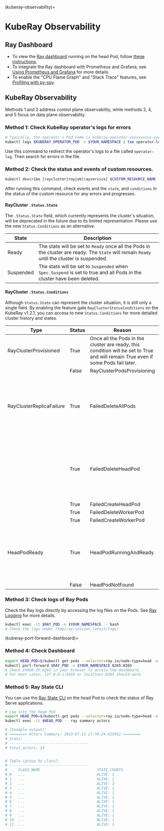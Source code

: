 (kuberay-observability)=

# KubeRay Observability

## Ray Dashboard

* To view the [Ray dashboard](observability-getting-started) running on the head Pod, follow [these instructions](kuberay-port-forward-dashboard).
* To integrate the Ray dashboard with Prometheus and Grafana, see [Using Prometheus and Grafana](kuberay-prometheus-grafana) for more details.
* To enable the "CPU Flame Graph" and "Stack Trace" features, see [Profiling with py-spy](kuberay-pyspy-integration).

## KubeRay Observability

Methods 1 and 2 address control plane observability, while methods 3, 4, and 5 focus on data plane observability.

### Method 1: Check KubeRay operator's logs for errors

```bash
# Typically, the operator's Pod name is kuberay-operator-xxxxxxxxxx-yyyyy.
kubectl logs $KUBERAY_OPERATOR_POD -n $YOUR_NAMESPACE | tee operator-log
```

Use this command to redirect the operator's logs to a file called `operator-log`. Then search for errors in the file.

### Method 2: Check the status and events of custom resources.

```bash
kubectl describe [raycluster|rayjob|rayservice] $CUSTOM_RESOURCE_NAME -n $YOUR_NAMESPACE
```

After running this command, check events and the `state`, and `conditions` in the status of the custom resource for any errors and progresses.


#### RayCluster `.Status.State`

The `.Status.State` field, which currently represents the cluster's situation, will be deprecated in the future due to its limited representation. Please use the new `Status.Conditions` as an alternative.

| State     | Description                                                                                                                            |
|-----------|----------------------------------------------------------------------------------------------------------------------------------------|
| Ready     | The state will be set to `Ready` once all the Pods in the cluster are ready. The `State` will remain `Ready` until the cluster is suspended. |
| Suspended | The state will be set to `Suspended` when `Spec.Suspend` is set to true and all Pods in the cluster have been deleted.                             |



#### RayCluster `.Status.Conditions`

Although `Status.State` can represent the cluster situation, it is still only a single field. By enabling the feature gate `RayClusterStatusConditions` on the KubeRay v1.2.1, you can access to new `Status.Conditions` for more detailed cluster history and states.

| Type                     | Status | Reason                         | Description                                                                                                          |
|--------------------------|--------|--------------------------------|----------------------------------------------------------------------------------------------------------------------|
| RayClusterProvisioned    | True   | Once all the Pods in the cluster are ready, this condition will be set to True and will remain True even if some Pods fail later. |
|                          | False  | RayClusterPodsProvisioning     |                                                                                                                      |
| RayClusterReplicaFailure | True   | FailedDeleteAllPods            | This condition will be set when there is a reconciliation error, otherwise the condition will be cleared.            |
|                          | True   | FailedDeleteHeadPod            | Please refer to the Reason and the Message of the condition for more detailed debugging information.                 |
|                          | True   | FailedCreateHeadPod            |                                                                                                                      |
|                          | True   | FailedDeleteWorkerPod          |                                                                                                                      |
|                          | True   | FailedCreateWorkerPod          |                                                                                                                      |
| HeadPodReady             | True   | HeadPodRunningAndReady         | This condition will be True only if the HeadPod is currently ready; otherwise, it will be False.                         |
|                          | False  | HeadPodNotFound                |                                                                                                                      |


### Method 3: Check logs of Ray Pods

Check the Ray logs directly by accessing the log files on the Pods. See [Ray Logging](configure-logging) for more details.

```bash
kubectl exec -it $RAY_POD -n $YOUR_NAMESPACE -- bash
# Check the logs under /tmp/ray/session_latest/logs/
```

(kuberay-port-forward-dashboard)=
### Method 4: Check Dashboard

```bash
export HEAD_POD=$(kubectl get pods --selector=ray.io/node-type=head -o custom-columns=POD:metadata.name --no-headers)
kubectl port-forward $RAY_POD -n $YOUR_NAMESPACE 8265:8265
# Check $YOUR_IP:8265 in your browser to access the dashboard.
# For most cases, 127.0.0.1:8265 or localhost:8265 should work.
```

### Method 5: Ray State CLI

You can use the [Ray State CLI](state-api-cli-ref) on the head Pod to check the status of Ray Serve applications.

```bash
# Log into the head Pod
export HEAD_POD=$(kubectl get pods --selector=ray.io/node-type=head -o custom-columns=POD:metadata.name --no-headers)
kubectl exec -it $HEAD_POD -- ray summary actors

# [Example output]:
# ======== Actors Summary: 2023-07-11 17:58:24.625032 ========
# Stats:
# ------------------------------------
# total_actors: 14


# Table (group by class):
# ------------------------------------
#     CLASS_NAME                          STATE_COUNTS
# 0   ...                                 ALIVE: 1
# 1   ...                                 ALIVE: 1
# 2   ...                                 ALIVE: 3
# 3   ...                                 ALIVE: 1
# 4   ...                                 ALIVE: 1
# 5   ...                                 ALIVE: 1
# 6   ...                                 ALIVE: 1
# 7   ...                                 ALIVE: 1
# 8   ...                                 ALIVE: 1
# 9   ...                                 ALIVE: 1
# 10  ...                                 ALIVE: 1
# 11  ...                                 ALIVE: 1
```
